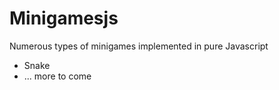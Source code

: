 # Minigamesjs
Numerous types of minigames implemented in pure Javascript
* Snake
* ... more to come
